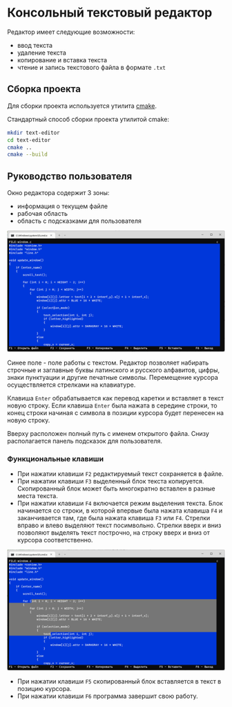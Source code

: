 # Консольный текстовый редактор

Редактор имеет следующие возможности:

- ввод текста
- удаление текста
- копирование и вставка текста
- чтение и запись текстового файла в формате `.txt`

## Сборка проекта

Для сборки проекта используется утилита [cmake](https://cmake.org/download/).

Стандартный способ сборки проекта утилитой cmake:

```bash
mkdir text-editor
cd text-editor
cmake ..
cmake --build
```

## Руководство пользователя

Окно редактора содержит 3 зоны:

- информация о текущем файле
- рабочая область
- область с подсказками для пользователя

![image_1](https://raw.githubusercontent.com/Green-Rock/terminal-text-editor/main/image/image_3.png)



Синее поле - поле работы с текстом. Редактор позволяет набирать строчные и заглавные буквы латинского и русского алфавитов, цифры, знаки пунктуации и другие печатные символы. Перемещение курсора осуществляется стрелками на клавиатуре.

Клавиша `Enter` обрабатывается как перевод каретки и вставляет в текст новую строку. Если клавиша `Enter` была нажата в середине строки, то конец строки начиная с символа в позиции курсора будет перенесен на новую строку.

Вверху расположен полный путь с именем открытого файла. Снизу располагается панель подсказок для пользователя.

### Функциональные клавиши

- При нажатии клавиши `F2` редактируемый текст сохраняется в файле.
- При нажатии клавиши `F3` выделенный блок текста копируется. Скопированный блок может быть многократно вставлен в разные места текста.
- При нажатии клавиши `F4` включается режим выделения текста. Блок начинается со строки, в которой впервые была нажата клавиша `F4` и заканчивается там, где была нажата клавиша `F3` или `F4`. Стрелки вправо и влево выделяют текст посимвольно. Стрелки вверх и вниз позволяют выделять текст построчно, на строку вверх и вниз от курсора соответственно.

![image_2](https://raw.githubusercontent.com/Green-Rock/terminal-text-editor/main/image/image_4.png)

- При нажатии клавиши `F5` скопированный блок вставляется в текст в позицию курсора.
- При нажатии клавиши `F6` программа завершит свою работу.
